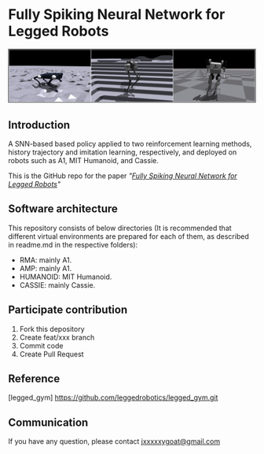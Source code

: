 # Fully Spiking Neural Network for Legged Robots
![./](top_taser.png)

## Introduction
A SNN-based based policy applied to two reinforcement learning methods, history trajectory and imitation learning, respectively, and deployed on robots such as A1, MIT Humanoid, and Cassie.

This is the GitHub repo for the paper *"[Fully Spiking Neural Network for Legged Robots](https://arxiv.org/abs/2310.05022)"*

## Software architecture
This repository consists of below directories (It is recommended that different virtual environments are prepared for each of them, as described in readme.md in the respective folders):
- RMA: mainly A1.
- AMP: mainly A1.
- HUMANOID: MIT Humanoid.
- CASSIE: mainly Cassie.

## Participate contribution
1.  Fork this depository
2.  Create feat/xxx branch
3.  Commit code
4.  Create Pull Request

## Reference
[legged_gym] https://github.com/leggedrobotics/legged_gym.git

## Communication
If you have any question, please contact jxxxxxygoat@gmail.com
